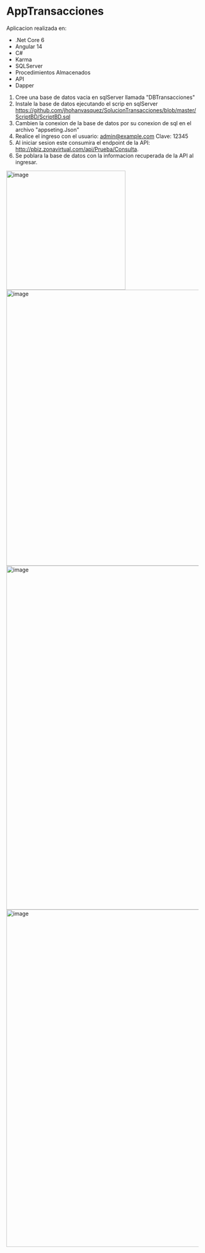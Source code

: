 # AppTransacciones

Aplicacion realizada en:

* .Net Core 6
* Angular 14
* C#
* Karma
* SQLServer
* Procedimientos Almacenados
* API
* Dapper

  
1. Cree una base de datos vacia en sqlServer llamada "DBTransacciones"
2. Instale la base de datos ejecutando el scrip en sqlServer https://github.com/jhohanvasquez/SolucionTransacciones/blob/master/ScriptBD/ScriptBD.sql
3. Cambien la conexion de la base de datos por su conexion de sql en el archivo "appseting.Json"  
4. Realice el ingreso con el usuario: admin@example.com Clave: 12345
5. Al iniciar sesion este consumira el endpoint de la API: http://pbiz.zonavirtual.com/api/Prueba/Consulta.
6. Se poblara la base de datos con la informacion recuperada de la API al ingresar.

<img width="312" alt="image" src="https://github.com/jhohanvasquez/SolucionTransacciones/assets/36570532/7fb0ec98-11eb-4122-bfd9-9e08408a157e">

<img width="723" alt="image" src="https://github.com/jhohanvasquez/SolucionTransacciones/assets/36570532/d9c44578-1f42-4a35-9c89-4455f4dd40d3">

<img width="901" alt="image" src="https://github.com/jhohanvasquez/SolucionTransacciones/assets/36570532/39b18da2-b259-40ab-af10-28470f16d1c2">
   
<img width="884" alt="image" src="https://github.com/jhohanvasquez/SolucionTransacciones/assets/36570532/8c29917b-c72d-47a0-9c12-5fcbd27091e8">
